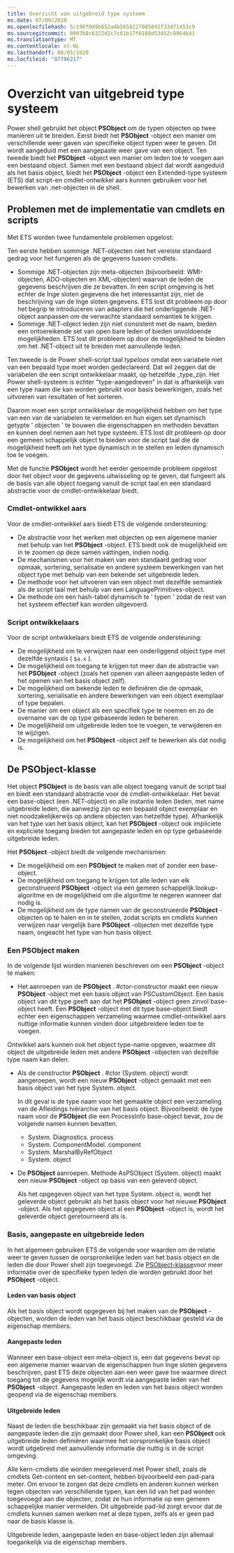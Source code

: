 ```yaml
---
title: Overzicht van uitgebreid type systeem
ms.date: 07/09/2020
ms.openlocfilehash: 5c190f0d9b852a4b5658227085092f33d71453c9
ms.sourcegitcommit: 0907b8c6322d2c7c61b17f8168d53452c8964b41
ms.translationtype: MT
ms.contentlocale: nl-NL
ms.lasthandoff: 08/05/2020
ms.locfileid: "87786217"
---
```

# <a name="extended-type-system-overview"></a>Overzicht van uitgebreid type systeem

Power shell gebruikt het object **PSObject** om de typen objecten op twee manieren uit te breiden. Eerst biedt het **PSObject** -object een manier om verschillende weer gaven van specifieke object typen weer te geven. Dit wordt aangeduid met een aangepaste weer gave van een object. Ten tweede biedt het **PSObject** -object een manier om leden toe te voegen aan een bestaand object. Samen met een bestaand object dat wordt aangeduid als het basis object, biedt het **PSObject** -object een Extended-type systeem (ETS) dat script-en cmdlet-ontwikkel aars kunnen gebruiken voor het bewerken van .net-objecten in de shell.

## <a name="cmdlet-and-script-development-issues"></a>Problemen met de implementatie van cmdlets en scripts

Met ETS worden twee fundamentele problemen opgelost:

Ten eerste hebben sommige .NET-objecten niet het vereiste standaard gedrag voor het fungeren als de gegevens tussen cmdlets.

- Sommige .NET-objecten zijn meta-objecten (bijvoorbeeld: WMI-objecten, ADO-objecten en XML-objecten) waarvan de leden de gegevens beschrijven die ze bevatten. In een script omgeving is het echter de Inge sloten gegevens die het interessantst zijn, niet de beschrijving van de Inge sloten gegevens. ETS lost dit probleem op door het begrip te introduceren van adapters die het onderliggende .NET-object aanpassen om de verwachte standaard semantiek te krijgen.
- Sommige .NET-object leden zijn niet consistent met de naam, bieden een ontoereikende set van open bare leden of bieden onvoldoende mogelijkheden. ETS lost dit probleem op door de mogelijkheid te bieden om het .NET-object uit te breiden met aanvullende leden.

Ten tweede is de Power shell-script taal _typeloos_ omdat een variabele niet van een bepaald type moet worden gedeclareerd. Dat wil zeggen dat de variabelen die een script ontwikkelaar maakt, op hetzelfde _type_zijn. Het Power shell-systeem is echter "type-aangedreven" in dat is afhankelijk van een type naam die kan worden gebruikt voor basis bewerkingen, zoals het uitvoeren van resultaten of het sorteren.

Daarom moet een script ontwikkelaar de mogelijkheid hebben om het type van een van de variabelen te vermelden en hun eigen set dynamisch getypte ' objecten ' te bouwen die eigenschappen en methoden bevatten en kunnen deel nemen aan het type systeem. ETS lost dit probleem op door een gemeen schappelijk object te bieden voor de script taal die de mogelijkheid heeft om het type dynamisch in te stellen en leden dynamisch toe te voegen.

Met de functie **PSObject** wordt het eerder genoemde probleem opgelost door het object voor de gegevens uitwisseling op te geven, dat fungeert als de basis van alle object toegang vanuit de script taal en een standaard abstractie voor de cmdlet-ontwikkelaar biedt.

### <a name="cmdlet-developers"></a>Cmdlet-ontwikkel aars

Voor de cmdlet-ontwikkel aars biedt ETS de volgende ondersteuning:

- De abstractie voor het werken met objecten op een algemene manier met behulp van het **PSObject** -object. ETS biedt ook de mogelijkheid om in te zoomen op deze samen vattingen, indien nodig.
- De mechanismen voor het maken van een standaard gedrag voor opmaak, sortering, serialisatie en andere systeem bewerkingen van het object type met behulp van een bekende set uitgebreide leden.
- De methode voor het uitvoeren van een object met dezelfde semantiek als de script taal met behulp van een LanguagePrimitives-object.
- De methode om een hash-tabel dynamisch te ' typen ' zodat de rest van het systeem effectief kan worden uitgevoerd.

### <a name="script-developers"></a>Script ontwikkelaars

Voor de script ontwikkelaars biedt ETS de volgende ondersteuning:

- De mogelijkheid om te verwijzen naar een onderliggend object type met dezelfde syntaxis ( `$a.x` ).
- De mogelijkheid om toegang te krijgen tot meer dan de abstractie van het **PSObject** -object (zoals het openen van alleen aangepaste leden of het openen van het basis object zelf).
- De mogelijkheid om bekende leden te definiëren die de opmaak, sortering, serialisatie en andere bewerkingen van een object exemplaar of type bepalen.
- De manier om een object als een specifiek type te noemen en zo de overname van de op type gebaseerde leden te beheren.
- De mogelijkheid om uitgebreide leden toe te voegen, te verwijderen en te wijzigen.
- De mogelijkheid om het **PSObject** -object zelf te bewerken als dat nodig is.

## <a name="the-psobject-class"></a>De PSObject-klasse

Het object **PSObject** is de basis van alle object toegang vanuit de script taal en biedt een standaard abstractie voor de cmdlet-ontwikkelaar. Het bevat een base-object (een .NET-object) en alle instantie leden (leden, met name uitgebreide leden, die aanwezig zijn op een bepaald object exemplaar en niet noodzakelijkerwijs op andere objecten van hetzelfde type). Afhankelijk van het type van het basis object, kan het **PSObject** -object ook impliciete en expliciete toegang bieden tot aangepaste leden en op type gebaseerde uitgebreide leden.

Het **PSObject** -object biedt de volgende mechanismen:

- De mogelijkheid om een **PSObject** te maken met of zonder een base-object.
- De mogelijkheid om toegang te krijgen tot alle leden van elk geconstrueerd **PSObject** -object via een gemeen schappelijk lookup-algoritme en de mogelijkheid om die algoritme te negeren wanneer dat nodig is.
- De mogelijkheid om de type namen van de geconstrueerde **PSObject** -objecten op te halen en in te stellen, zodat scripts en cmdlets kunnen verwijzen naar vergelijk bare **PSObject** -objecten met dezelfde type naam, ongeacht het type van hun basis object.

### <a name="how-to-construct-a-psobject"></a>Een PSObject maken

In de volgende lijst worden manieren beschreven om een **PSObject** -object te maken:

- Het aanroepen van de **PSObject** . #ctor-constructor maakt een nieuw **PSObject** -object met een basis object van PSCustomObject. Een basis object van dit type geeft aan dat het **PSObject** -object geen zinvol base-object heeft. Een **PSObject** -object met dit type base-object biedt echter een eigenschappen verzameling waarmee cmdlet-ontwikkel aars nuttige informatie kunnen vinden door uitgebreidere leden toe te voegen.

Ontwikkel aars kunnen ook het object type-name opgeven, waarmee dit object de uitgebreide leden met andere **PSObject** -objecten van dezelfde type naam kan delen.

- Als de constructor **PSObject** . #ctor (System. object) wordt aangeroepen, wordt een nieuw **PSObject** -object gemaakt met een basis object van het type System. object.

  In dit geval is de type naam voor het gemaakte object een verzameling van de Afleidings hiërarchie van het basis object. Bijvoorbeeld: de type naam voor de **PSObject** die een ProcessInfo base-object bevat, zou de volgende namen kunnen bevatten.

  - System. Diagnostics. process
  - System. ComponentModel. component
  - System. MarshalByRefObject
  - System. object

- De **PSObject** aanroepen. Methode AsPSObject (System. object) maakt een nieuw **PSObject** -object op basis van een geleverd object.

  Als het opgegeven object van het type System. object is, wordt het geleverde object gebruikt als het basis object voor het nieuwe **PSObject** -object. Als het opgegeven object al een **PSObject** -object is, wordt het geleverde object geretourneerd als is.

### <a name="base-adapted-and-extended-members"></a>Basis, aangepaste en uitgebreide leden

In het algemeen gebruiken ETS de volgende voor waarden om de relatie weer te geven tussen de oorspronkelijke leden van het basis object en de leden die door Power shell zijn toegevoegd. Zie [PSObject-klasse](/dotnet/api/system.management.automation.psobject)voor meer informatie over de specifieke typen leden die worden gebruikt door het **PSObject** -object.

#### <a name="base-object-members"></a>Leden van basis object

Als het basis object wordt opgegeven bij het maken van de **PSObject** -objecten, worden de leden van het basis object beschikbaar gesteld via de eigenschap members.

#### <a name="adapted-members"></a>Aangepaste leden

Wanneer een base-object een meta-object is, een dat gegevens bevat op een algemene manier waarvan de eigenschappen hun Inge sloten gegevens beschrijven, past ETS deze objecten aan een weer gave toe waarmee direct toegang tot de gegevens mogelijk wordt via aangepaste leden van het **PSObject** -object. Aangepaste leden en leden van het basis object worden geopend via de eigenschap members.

#### <a name="extended-members"></a>Uitgebreide leden

Naast de leden die beschikbaar zijn gemaakt via het basis object of de aangepaste leden die zijn gemaakt door Power shell, kan een **PSObject** ook uitgebreide leden definiëren waarmee het oorspronkelijke basis object wordt uitgebreid met aanvullende informatie die nuttig is in de script omgeving.

Alle kern-cmdlets die worden meegeleverd met Power shell, zoals de cmdlets Get-content en set-content, hebben bijvoorbeeld een pad-para meter. Om ervoor te zorgen dat deze cmdlets en anderen kunnen werken tegen objecten van verschillende typen, kan een lid van het pad worden toegevoegd aan die objecten, zodat ze hun informatie op een gemeen schappelijke manier vermelden. Dit uitgebreide pad-lid zorgt ervoor dat de cmdlets kunnen samen werken met al deze typen, zelfs als er geen pad naar de basis klasse is.

Uitgebreide leden, aangepaste leden en base-object leden zijn allemaal toegankelijk via de eigenschap members.
